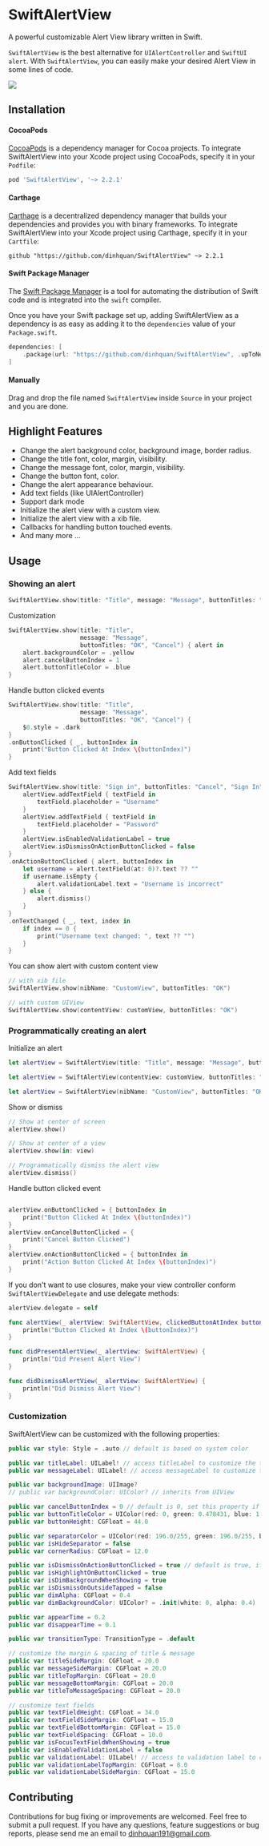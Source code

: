 SwiftAlertView
===========

A powerful customizable Alert View library written in Swift.

`SwiftAlertView` is the best alternative for `UIAlertController` and `SwiftUI alert`.
With `SwiftAlertView`, you can easily make your desired Alert View in some lines of code.

![](https://raw.githubusercontent.com/dinhquan/SwiftAlertView/master/SwiftAlertView/Images/demo.png)

## Installation

#### CocoaPods

[CocoaPods](https://cocoapods.org) is a dependency manager for Cocoa projects. To integrate SwiftAlertView into your Xcode project using CocoaPods, specify it in your `Podfile`:

```ruby
pod 'SwiftAlertView', '~> 2.2.1'
```

#### Carthage

[Carthage](https://github.com/Carthage/Carthage) is a decentralized dependency manager that builds your dependencies and provides you with binary frameworks. To integrate SwiftAlertView into your Xcode project using Carthage, specify it in your `Cartfile`:

```ogdl
github "https://github.com/dinhquan/SwiftAlertView" ~> 2.2.1
```

#### Swift Package Manager

The [Swift Package Manager](https://swift.org/package-manager/) is a tool for automating the distribution of Swift code and is integrated into the `swift` compiler.

Once you have your Swift package set up, adding SwiftAlertView as a dependency is as easy as adding it to the `dependencies` value of your `Package.swift`.

```swift
dependencies: [
    .package(url: "https://github.com/dinhquan/SwiftAlertView", .upToNextMajor(from: "2.2.1"))
]
```

#### Manually
Drag and drop the file named ```SwiftAlertView``` inside `Source` in your project and you are done.

## Highlight Features

- Change the alert background color, background image, border radius.
- Change the title font, color, margin, visibility.
- Change the message font, color, margin, visibility.
- Change the button font, color.
- Change the alert appearance behaviour.
- Add text fields (like UIAlertController)
- Support dark mode
- Initialize the alert view with a custom view.
- Initialize the alert view with a xib file.
- Callbacks for handling button touched events.
- And many more ...

## Usage

### Showing an alert

```swift
SwiftAlertView.show(title: "Title", message: "Message", buttonTitles: "Cancel", "OK")
```

Customization

```swift
SwiftAlertView.show(title: "Title",
                    message: "Message",
                    buttonTitles: "OK", "Cancel") { alert in
    alert.backgroundColor = .yellow
    alert.cancelButtonIndex = 1
    alert.buttonTitleColor = .blue
}
```

Handle button clicked events

```swift
SwiftAlertView.show(title: "Title",
                    message: "Message",
                    buttonTitles: "OK", "Cancel") {
    $0.style = .dark
}
.onButtonClicked { _, buttonIndex in
    print("Button Clicked At Index \(buttonIndex)")
}
```

Add text fields

```swift
SwiftAlertView.show(title: "Sign in", buttonTitles: "Cancel", "Sign In") { alertView in
    alertView.addTextField { textField in
        textField.placeholder = "Username"
    }
    alertView.addTextField { textField in
        textField.placeholder = "Password"
    }
    alertView.isEnabledValidationLabel = true
    alertView.isDismissOnActionButtonClicked = false
}
.onActionButtonClicked { alert, buttonIndex in
    let username = alert.textField(at: 0)?.text ?? ""
    if username.isEmpty {
        alert.validationLabel.text = "Username is incorrect"
    } else {
        alert.dismiss()
    }
}
.onTextChanged { _, text, index in
    if index == 0 {
        print("Username text changed: ", text ?? "")
    }
}
```

You can show alert with custom content view

```swift
// with xib file
SwiftAlertView.show(nibName: "CustomView", buttonTitles: "OK")

// with custom UIView
SwiftAlertView.show(contentView: customView, buttonTitles: "OK")
```

### Programmatically creating an alert

Initialize an alert

```swift
let alertView = SwiftAlertView(title: "Title", message: "Message", buttonTitles: "Cancel", "Button 1", "Button 2", "Button 3")

let alertView = SwiftAlertView(contentView: customView, buttonTitles: "OK")

let alertView = SwiftAlertView(nibName: "CustomView", buttonTitles: "OK")
```

Show or dismiss

```swift
// Show at center of screen
alertView.show()

// Show at center of a view
alertView.show(in: view)

// Programmatically dismiss the alert view
alertView.dismiss()
```

Handle button clicked event

```swift

alertView.onButtonClicked = { buttonIndex in
    print("Button Clicked At Index \(buttonIndex)")
}
alertView.onCancelButtonClicked = {
    print("Cancel Button Clicked")
}
alertView.onActionButtonClicked = { buttonIndex in
    print("Action Button Clicked At Index \(buttonIndex)")
}
```

If you don't want to use closures, make your view controller conform ```SwiftAlertViewDelegate``` and use delegate methods:

```swift
alertView.delegate = self

func alertView(_ alertView: SwiftAlertView, clickedButtonAtIndex buttonIndex: Int) {
    println("Button Clicked At Index \(buttonIndex)")
}

func didPresentAlertView(_ alertView: SwiftAlertView) {
    println("Did Present Alert View")
}

func didDismissAlertView(_ alertView: SwiftAlertView) {
    println("Did Dismiss Alert View")
}
```
### Customization

SwiftAlertView can be customized with the following properties:

```swift
public var style: Style = .auto // default is based on system color

public var titleLabel: UILabel! // access titleLabel to customize the title font, color
public var messageLabel: UILabel! // access messageLabel to customize the message font, color

public var backgroundImage: UIImage?
// public var backgroundColor: UIColor? // inherits from UIView

public var cancelButtonIndex = 0 // default is 0, set this property if you want to change the position of cancel button
public var buttonTitleColor = UIColor(red: 0, green: 0.478431, blue: 1, alpha: 1) // to change the title color of all buttons
public var buttonHeight: CGFloat = 44.0

public var separatorColor = UIColor(red: 196.0/255, green: 196.0/255, blue: 201.0/255, alpha: 1.0) // to change the separator color
public var isHideSeparator = false
public var cornerRadius: CGFloat = 12.0

public var isDismissOnActionButtonClicked = true // default is true, if you want the alert view will not be dismissed when clicking on action buttons, set this property to false
public var isHighlightOnButtonClicked = true
public var isDimBackgroundWhenShowing = true
public var isDismissOnOutsideTapped = false
public var dimAlpha: CGFloat = 0.4
public var dimBackgroundColor: UIColor? = .init(white: 0, alpha: 0.4)

public var appearTime = 0.2
public var disappearTime = 0.1

public var transitionType: TransitionType = .default

// customize the margin & spacing of title & message
public var titleSideMargin: CGFloat = 20.0
public var messageSideMargin: CGFloat = 20.0
public var titleTopMargin: CGFloat = 20.0
public var messageBottomMargin: CGFloat = 20.0
public var titleToMessageSpacing: CGFloat = 20.0

// customize text fields
public var textFieldHeight: CGFloat = 34.0
public var textFieldSideMargin: CGFloat = 15.0
public var textFieldBottomMargin: CGFloat = 15.0
public var textFieldSpacing: CGFloat = 10.0
public var isFocusTextFieldWhenShowing = true
public var isEnabledValidationLabel = false
public var validationLabel: UILabel! // access to validation label to customize font, color
public var validationLabelTopMargin: CGFloat = 8.0
public var validationLabelSideMargin: CGFloat = 15.0
```

## Contributing
Contributions for bug fixing or improvements are welcomed. Feel free to submit a pull request.
If you have any questions, feature suggestions or bug reports, please send me an email to dinhquan191@gmail.com.

